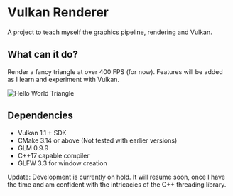 # Vulkan Renderer
A project to teach myself the graphics pipeline, rendering and Vulkan.

## What can it do?
Render a fancy triangle at over 400 FPS (for now). 
Features will be added as I learn and experiment with Vulkan.

![Hello World Triangle](https://user-images.githubusercontent.com/26112391/72288678-8e9ac980-366f-11ea-90df-72864d8c706e.jpg)

## Dependencies
- Vulkan 1.1 + SDK
- CMake 3.14 or above (Not tested with earlier versions)
- GLM 0.9.9
- C++17 capable compiler
- GLFW 3.3 for window creation

Update: Development is currently on hold. It will resume soon, once I have the time and am confident with the intricacies 
of the C++ threading library. 
